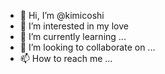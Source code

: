 - 👋 Hi, I’m @kimicoshi
- 👀 I’m interested in my love
- 🌱 I’m currently learning ...
- 💞️ I’m looking to collaborate on ...
- 📫 How to reach me ...

<!---
kimicoshi/kimicoshi is a ✨ special ✨ repository because its `README.md` (this file) appears on your GitHub profile.
You can click the Preview link to take a look at your changes.
--->
